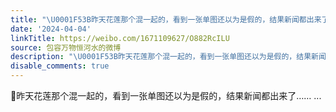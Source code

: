 ```yaml
---
title: "\U0001F53B昨天花莲那个混一起的，看到一张单图还以为是假的，结果新闻都出来了……"
date: '2024-04-04'
linkTitle: https://weibo.com/1671109627/O882RcILU
source: 包容万物恒河水的微博
description: "\U0001F53B昨天花莲那个混一起的，看到一张单图还以为是假的，结果新闻都出来了……  ..."
disable_comments: true
---
```

🔻昨天花莲那个混一起的，看到一张单图还以为是假的，结果新闻都出来了……  ...